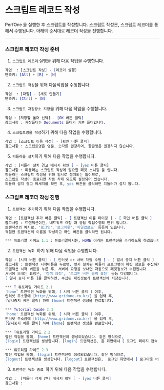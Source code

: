 # 스크립트 레코드 작성
PerfOne 을 실행한 후 스크립트를 작성합니다.
스크립트 작성은, 스크립트 레코더를 통해서 수행됩니다.
아래의 순서대로 레코더 작성을 진행합니다.

---

### 스크립트 레코더 작성 준비

1. `스크립트 레코더` 실행을 위해 다음 작업을 수행합니다.
```erlang
작업  : [스크립트 작성] - [레코더 실행]
단축키: [Alt] + [R] + [N] 
```

2. `스크립트 작성`을 위해 다음작업을 수행합니다
```erlang
작업  : [파일] - [새로 만들기]
단축키: [Ctrl] + [N]
```

3. `스크립트 저장장소 지정`을 위해 다음 작업을 수행합니다.
```erlang
작업 : [저장할 폴더 선택] - [OK 버튼 클릭]
참고사항 : 저장폴더는 Documents 폴더가 기본 폴더입니다. 
```

4. `스크립트명을 작성`하기 위해 다음 작업을 수행합니다.
```erlang
작업 : [스크립트 이름 작성] - [확인 버튼 클릭]
참고사항 : 스크립트명은 영문, 숫자를 권장하며, 한글명은 권장하지 않습니다. 
```

5. `피들러를 설치`하기 위해 다음 작업을 수행합니다.
```erlang
작업 : [피들러 설치 경고 메세지 확인 ] - [yes 버튼 클릭]
참고사항 : 피들러는 스크립트 작성에 필요한 패킷 스니핑 툴 입니다.
피들러는 스크립트 작성을 위해 임시로 설치되는 툴이므로, 
스크립트 작성이 종료되면 자동 삭제 되도록 설정되어 있습니다. 
피들러 설치 경고 메세지를 확인 후, yes 버튼을 클릭하면 피들러가 설치 됩니다.
```



### 스크립트 레코더 작성 진행
1. `트랜잭션 추가`하기 위해 다음 작업을 수행합니다.
```erlang
작업 : [트랜잭션 추가 버튼 클릭] - [ 트랜잭션 이름 타이핑 ] - [ 확인 버튼 클릭 ]
참고사항 : 트랜잭션이란, 네트워크 요청 과 응답 작업수행의 단위 입니다. 
트랜잭션의 예시로, '로그인','로그아웃','파일업로드' 등등이 있습니다.
적절한 트랜잭션의 이름을 작성하고 확인 버튼을 클릭하면 됩니다.
```
```erlang
*** 튜토리얼 가이드 1.1 : 튜토리얼에서는, HOME 이라는 트랜잭션을 추가하도록 하겠습니다.  
```

2. `트랜잭션 녹화 `하기 위해 다음 작업을 수행합니다.
```erlang
작업 : [시작 버튼 클릭] - [ 인터넷 or 서버 작업 수행 ] - [ 일시 중지 버튼 클릭 ]
참고사항 : 트랜잭션 시작버튼을 누르면, 앞서 설치된 피들러 프로그램이 패킷 정보를 수집하기 시작합니다. 
트랜잭션 시작 버튼을 누른 후, 서버에 요청을 보내면 자동으로 패킷정보가 수집됩니다. 
서버에 보내는 요청은, '검색 요청', '로그인 버튼 클릭 요청' 등등 다양합니다.
[ 일시 중지 버튼 ]을 클릭하면, 수집된 패킷정보가 트랜잭션에 저장됩니다.
```  
```erlang
*** T_튜토리얼 가이드 2.1
'home' 트랜잭션 녹화를 위해, [ 시작 버튼 클릭 ] 이후, 
인터넷 주소창에 [http://www.gridone.co.kr/] 을 입력 후,
[일시중지 버튼 클릭] 하여 [home] 트랜잭션 생성을 완료합니다.
```
```erlang
*** Tutorial Guide 2.1
'home' 트랜잭션 녹화를 위해, [ 시작 버튼 클릭 ] 이후, 
인터넷 주소창에 [http://www.gridone.co.kr/] 을 입력 후,
[일시중지 버튼 클릭] 하여 [home] 트랜잭션 생성을 완료합니다.
```
```erlang
*** T튜토리얼 가이드 2.2 
앞선 작업을 통해, [home] 트랜잭션이 생성되었습니다. 같은 방식으로, 
[login] 트랜잭션을 생성합니다. [login] 트랜잭션은, 홈 화면에서 [ 로그인 페이지 접속 ] - [아이디, 패스 워드 입력 ] - [ 로그인 버튼 클릭 ] 의 작업을 녹화하도록 합니다.  
```
```erlang
*** 튜토리얼 가이드 2.3
앞선 작업을 통해, [login] 트랜잭션이 생성되었습니다. 같은 방식으로, 
[logout] 트랜잭션을 생성합니다. [logout] 트랜잭션은,  로그인 화면에서 [ 로그아웃 버튼 클릭 ]의 작업을 녹화하도록 합니다.
```

3. `트랜잭션 녹화 종료 `하기 위해 다음 작업을 수행합니다.
```erlang
작업 :  [피들러 삭제 안내 메세지 확인 ] - [yes 버튼 클릭]
참고사항 : 
```
